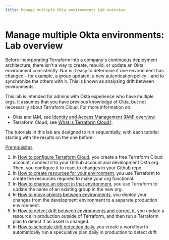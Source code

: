 ```yaml
---
title: Manage multiple Okta environments Lab overview
---
```


# Manage multiple Okta environments: Lab overview

Before incorporating Terraform into a company's continuous deployment architecture, there isn't a way to create, rebuild, or update an Okta environment consistently. Nor is it easy to determine if one environment has changed - for example, a group updated, a new autentication policy - and to synchronize the others with it. This is known as analysing drift between environments.

This lab is intended for admins with Okta experience who have multiple orgs. It assumes that you have previous knowledge of Okta, but not necessarily about Terraform Cloud. For more information on:

* Okta and IAM, see [Identity and Access Management (IAM) overview](https://developer.okta.com/docs/concepts/iam-overview/).
* Terraform Cloud, see [What is Terraform Cloud?](https://developer.hashicorp.com/terraform/cloud-docs).

The tutorials in this lab are designed to run sequentially, with each tutorial starting with the results on the one before:

[Prerequisites](/docs/reference/architecture-center/mmod/lab-prerequisites)

1. In [How to configure Terraform Cloud](/docs/reference/architecture-center/mmod/lab-1-configure-terraform-cloud), you create a free Terraform Cloud account, connect it to your Github account and development Okta org. Then, you configure it to react to changes in your Github repo.
1. In [How to create resources for your environment](/docs/reference/architecture-center/mmod/lab-2-create-resources), you use Terraform to create the resources required to make your org functional.
1. In [How to change an object in that environment](/docs/reference/architecture-center/mmod/lab-3-rename-a-group), you use Terraform to update the name of an existing group in the new org.
1. In [How to move objects between environments](/docs/reference/architecture-center/mmod/lab-4-deploy-changes-to-production), you deploy your changes from the development environment to a separate production environment.
1. In [How to detect drift between environments and correct it](/docs/reference/architecture-center/mmod/lab-5-detect-drift), you update a resource in production outside of Terraform, and then run a Terraform plan to detect if an asset is changed.
1. In [How to schedule drift detection daily](/docs/reference/architecture-center/mmod/lab-6-synchronize-environments-daily), you create a workflow to automatically run a speculative plan daily in production to detect drift.
